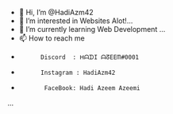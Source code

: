 - 👋 Hi, I’m @HadiAzm42
- 👀 I’m interested in Websites Alot!...
- 🌱 I’m currently learning Web Development ...
- 📫 How to reach me
-           Discord  : ᕼᗩᗪI ᗩᘔEEᗰ#0001
-           Instagram : HadiAzm42
-            FaceBook: Hadi Azeem Azeemi
...

<!---
HadiAzm42/HadiAzm42 is a ✨ special ✨ repository because its `README.md` (this file) appears on your GitHub profile.
You can click the Preview link to take a look at your changes.
--->
